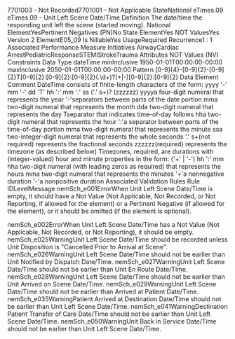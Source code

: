 

7701003 - Not Recorded7701001 - Not Applicable
StateNational
eTimes.09
eTimes.09 - Unit Left Scene Date/Time
Definition
The date/time the responding unit left the scene (started moving).
National ElementYesPertinent Negatives (PN)No
State ElementYes
NOT ValuesYes
Version 2 ElementE05_09
Is NillableYes
UsageRequired
Recurrence1 : 1
Associated Performance Measure Initiatives
AirwayCardiac ArrestPediatricResponseSTEMIStrokeTrauma
Attributes
NOT Values (NV)
Constraints
Data Type
dateTime
minInclusive
1950-01-01T00:00:00-00:00
maxInclusive
2050-01-01T00:00:00-00:00
Pattern
[0-9]{4}-[0-9]{2}-[0-9]{2}T[0-9]{2}:[0-9]{2}:[0-9]{2}(\.\d+)?(\+|-)[0-9]{2}:[0-9]{2}
Data Element Comment
DateTime consists of finite-length characters of the form: yyyy '-' mm '-' dd 'T' hh ':' mm ':' ss ('.' s+)? (zzzzzz)
yyyya four-digit numeral that represents the year
'-'separators between parts of the date portion
mma two-digit numeral that represents the month
dda two-digit numeral that represents the day
Tseparator that indicates time-of-day follows
hha two-digit numeral that represents the hour
':'a separator between parts of the time-of-day portion
mma two-digit numeral that represents the minute
ssa two-integer-digit numeral that represents the whole seconds
'.' s+(not required) represents the fractional seconds
zzzzzz(required) represents the timezone (as described below)
Timezones, required, are durations with (integer-valued) hour and minute properties in the form: ('+' | '-') hh ':' mm
hha two-digit numeral (with leading zeros as required) that represents the hours
mma two-digit numeral that represents the minutes
'+'a nonnegative duration
'-'a nonpositive duration
Associated Validation Rules
Rule IDLevelMessage
nemSch_e001ErrorWhen Unit Left Scene Date/Time is empty, it should have a Not Value (Not Applicable, Not
Recorded, or Not Reporting, if allowed for the element) or a Pertinent Negative (if allowed for the
element), or it should be omitted (if the element is optional).

nemSch_e002ErrorWhen Unit Left Scene Date/Time has a Not Value (Not Applicable, Not Recorded, or Not
Reporting), it should be empty.
nemSch_e025WarningUnit Left Scene Date/Time should be recorded unless Unit Disposition is "Cancelled Prior to
Arrival at Scene".
nemSch_e026WarningUnit Left Scene Date/Time should not be earlier than Unit Notified by Dispatch Date/Time.
nemSch_e027WarningUnit Left Scene Date/Time should not be earlier than Unit En Route Date/Time.
nemSch_e028WarningUnit Left Scene Date/Time should not be earlier than Unit Arrived on Scene Date/Time.
nemSch_e029WarningUnit Left Scene Date/Time should not be earlier than Arrived at Patient Date/Time.
nemSch_e035WarningPatient Arrived at Destination Date/Time should not be earlier than Unit Left Scene Date/Time.
nemSch_e041WarningDestination Patient Transfer of Care Date/Time should not be earlier than Unit Left Scene
Date/Time.
nemSch_e050WarningUnit Back in Service Date/Time should not be earlier than Unit Left Scene Date/Time.